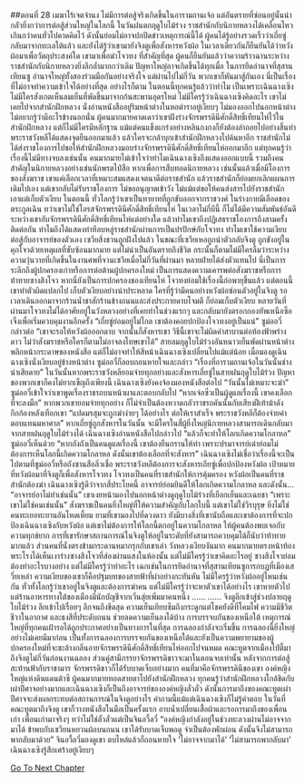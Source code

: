 ##ตอนที่ 28 เมฆาไร้เจตจำนง
ไม่มีการต่อสู้จริงเกิดขึ้นในอารามถานเจ้อ แต่อันตรายที่ซ่อนอยู่นั้นน่ากลัวยิ่งกว่าการต่อสู้ส่วนใหญ่ในโลกนี้
ในวันฝนตกฤดูใบไม้ร่วง ราชสำนักกับนิกายหลวงได้เคลื่อนไหวเกินกว่าคนทั่วไปคาดคิดไว้ ดังนั้นย่อมไม่อาจปกปิดข่าวเหตุการณ์นี้ได้
ผู้คนได้รู้อย่างรวดเร็วว่าเถี่ยซู่กลับมาจากทะเลใต้แล้ว และยังได้รู้ว่าเขามายังจิงตูเพื่อสังหารหวังผ้อ ในเวลาเดียวกันก็ยืนยันได้ว่าหวังผ้อมาเพื่อวัตถุประสงค์ใด เขามาเพื่อฆ่าโจวทง ที่สำคัญที่สุด ผู้คนก็ยืนยันแล้วว่าความร้าวฉานระหว่างราชสำนักกับนิกายหลวงยิ่งลึกล้ำมากกว่าเดิม ปัญหาใหญ่อาจเกิดขึ้นได้ทุกเมื่อ
ในการยึดอำนาจที่สุสานเทียนซู อำนาจใหญ่ทั้งสองร่วมมือกันอย่างจริงใจ แต่ผ่านไปไม่กี่วัน พวกเขาก็หันมาสู้กันเอง นี่เป็นเรื่องที่ไม่อาจทำความเข้าใจได้อย่างที่สุด อย่างไรก็ตาม ในตอนนี้ทุกคนรู้แล้วว่าทำไม
เป็นเพราะเฉินฉางเซิง
ไม่มีใครสังเกตเห็นลมเย็นที่พัดขึ้นมาจากก้นสะพานอุดรใหม่ ไม่มีใครรู้ว่าเฉินฉางเซิงคิดอะไร
เขาไม่เคยไปจากสำนักฝึกหลวง นั่งอ่านหนังสืออยู่ริมหน้าต่างในหอตำราอยู่เงียบๆ ไม่มองออกไปนอกหน้าต่าง ไม่อยากรู้ว่ามีอะไรข้างนอกนั่น
ผู้คนมากมายคาดเดาว่าเขาฝังร่างจักรพรรดินีศักดิ์สิทธิ์เทียนไห่ไว้ในสำนักฝึกหลวง แต่ก็ไม่มีใครมีหลักฐาน
แม้แต่คนแข็งแกร่งอย่างหลินกงกงก็ยังต้องล่าถอยไปอย่างสิ้นท่า พระราชวังหลีได้แสดงจุดยืนออกมาแล้ว แล้วใครจะกล้าบุกเข้าสำนักฝึกหลวงไปค้นหาอีก
ราชสำนักไม่ได้ส่งราชโองการไปขอให้สำนักฝึกหลวงมอบร่างจักรพรรดินีศักดิ์สิทธิ์เทียนไห่ออกมาอีก แต่ทุกคนรู้ว่าเรื่องนี้ไม่มีทางจบลงเช่นนั้น
คนมากมายไม่เข้าใจว่าทำไมเฉินฉางเซิงถึงแสดงออกแบบนี้ รวมถึงคนสำคัญในนิกายหลวงอย่างเช่นนักพรตไป๋สือ
หากเพื่อการสืบทอดนิกายหลวง เช่นนั้นแล้วเมื่อมีโองการของสังฆราช เขาแค่เลือกเวลาที่เหมาะสมแสดงเจตนาดีต่อราชสำนัก แล้วราชสำนักก็ย่อมยกเลิกแผนการเดิมไปเอง
แต่เขากลับไม่รับราชโองการ ไม่ขออนุญาตเข้าวัง ไม่แม้แต่ขอให้คนส่งสารไปยังราชสำนัก เอาแต่เก็บตัวเงียบ
ในตอนนี้ ทั่วโลกรู้ว่าเขาเป็นทายาทที่ถูกขับออกจากราชวงศ์ ในร่างกายมีเลือดของตระกูลเฉิน ทว่าเขาไม่ใช่โอรสจักรพรรดินีศักดิ์สิทธิ์เทียนไห่
ในเวลาไม่กี่บีนี้ ก็ไม่ได้มีความสัมพันธ์อันดีระหว่างเขากับจักรพรรดินีศักดิ์สิทธิ์เทียนไห่แต่อย่างใด
แล้วทำไมเขาถึงปฏิเสธราชโองการถึงสามครั้งติดต่อกัน ทำไมถึงได้แสดงท่าทีลบหลู่ราชสำนักผ่านการเป็นปรปักษ์กับโจวทง ทำไมเขาใช้ความเงียบต่อสู้กับอาจารย์ของตัวเอง
เซวียสิ่งชวนถูกฝังไปแล้ว ในขณะที่เซวียเหอถูกนำตัวกลับจิงตู ถูกขังอยู่ในคุกโจวด้วยเหตุผลที่ซับซ้อนมากมาย แต่ไม่น่าเป็นอันตรายถึงชีวิต กระนั้นก็ตามไม่มีใครลืมว่าระหว่างความวุ่นวายที่เกิดขึ้นในงานศพที่จวนเซวียเมื่อไม่กี่วันที่ผ่านมา หลายฝ่ายได้ส่งตัวแทนไป นี่เป็นการระลึกถึงผู้ปกครองเก่าหรือการต่อต้านผู้ปกครองใหม่ เป็นการแสดงความเคารพต่อสังฆราชหรือการท้าทายซางสิงโจว
หากนี่ยังเป็นการปกครองของเทียนไห่ โจวทงย่อมใช้เรื่องนี้ก่อพายุขึ้นแล้ว แต่ตอนนี้เขาทำตัวผิดแปลกไป เก็บตัวเงียบอย่างน่าประหลาด
ใครที่รู้ว่ามีคนอย่างหวังผ้อซ่อนตัวอยู่ในจิงตู รอเวลาเดินออกมาจากร้านน้ำชาสักร้านข้างถนนและส่งประกายดาบโจมตี ก็ย่อมเก็บตัวเงียบ
หลายวันที่ผ่านมาโจวทงไม่ได้อาศัยอยู่ในวังหลวงอย่างที่เคยทำในช่วงแรกๆ และกลับมายังตรอกกองทัพเหนือซือเจิ้งเพื่อเริ่มควบคุมงานอีกครั้ง
“เถี่ยซู่ย่อมอยู่ไม่ไกล เขาต้องคอยปกป้องโจวทงอยู่เป็นแน่”
ซูม่ออวี่กล่าวต่อ “เขาจะรอให้หวังผ้อออกดาบ จากนั้นก็สังหารเขา วิธีนี้เขาจะไม่ผิดคำสาบานต่อท้องฟ้าพร่างดาว ไม่ว่าสังฆราชหรือใครก็ตามไม่อาจลงโทษเขาได้”
สายลมฤดูใบไม้ร่วงอันหนาวเย็นพัดผ่านหน้าต่าง พลิกหน้ากระดาษของหนังสือ แต่ก็ไม่อาจทำให้สีหน้าเฉินฉางเซิงเปลี่ยนไปแม้แต่น้อย
เมื่อมองดูเฉินฉางเซิงนั่งเงียบอยู่ข้างหน้าต่าง ซูม่ออวี๋ก็ลอบถอนหายใจและกล่าว “เรื่องที่อารามถานเจ้อในวันนั้นช่างน่าเสียดาย”
ในวันนั้นหากพระราชวังหลียอมจ่ายทุกอย่างและสังหารเถี่ยซู่ในสายฝนฤดูใบไม้ร่วง ปัญหาของพวกเขาก็คงไม่ยากเข็ญถึงเพียงนี้
เฉินฉางเซิงยังคงจ้องมองหนังสือต่อไป “วันนั้นไม่เหมาะจะฆ่า”
ซูม่ออวี๋เข้าใจว่าเขาพูดเรื่องราชรถบนหน้าผาและตอบกลับไป “หากเจ๋อซิ่วเป็นผู้ดูแลเรื่องนี้ เขาคงเลือกที่จะลงมือ”
หากพวกเขายอมจ่ายทุกอย่าง ก็ไม่จำเป็นต้องหวาดกลัวราชรถคันนั้นกับเสียงฝีเท้าม้าดังกึกก้องหลังเทือกเขา
“แปดมรสุมจะถูกฆ่าง่ายๆ ได้อย่างไร ต่อให้เราสำเร็จ พระราชวังหลีก็ต้องจ่ายค่าตอบแทนมหาศาล”
หากเถี่ยซู่ถูกสังหารในวันนั้น จะมีใครในสี่ผู้ยิ่งใหญ่นิกายหลวงสามารถเดินกลับมาจากสายฝนฤดูใบไม้ร่วงได้
เฉินฉางเซิงอ่านหนังสือไปกล่าวไป “แล้วก็จะทำให้โลกเกิดความโกลาหล”
ซูม่ออวี๋เห็นด้วย “หากถังถังเป็นคนดูแลเรื่องนี้ เขาต้องยืนกรานให้ทำ เพราะปรมาจารย์เต๋าย่อมไม่ต้องการเห็นโลกนี้เกิดความโกลาหล ดังนั้นเขาต้องเลือกที่จะสังหาร”
เฉินฉางเซิงไม่เชื่อว่าเรื่องนี้จะเป็นไปตามที่ซูม่ออวี๋หรือถังซานสือลิ่วเชื่อ
พระราชวังหลีต้องการจะสังหารเถียซู่เพื่อปกป้องหวังผ้อ
เป้าหมายที่หวังผ้อมาที่จิงตูก็เพื่อสังหารโจวทง
โจวทงเป็นคนที่ราชสำนักให้การคุ้มครอง
หวังผ้อเป็นคนที่ราชสำนักต้องฆ่า
เฉินฉางเซิงรู้ดีว่าจากสี่ประโยคนี้ อาจารย์ย่อมยินดีให้โลกเกิดความโกลาหล และดังนั้น...
“อาจารย์อาไม่ทำเช่นนั้น”
เขาเงยหน้ามองไปนอกหน้าต่างดูฤดูใบไม้ร่วงที่เยือกเย็นและเฉยชา “เพราะเขาไม่ใช่คนเช่นนั้น”
สังฆราชเป็นคนยิ่งใหญ่ที่ให้ความสำคัญกับโลกใบนี้
แต่เขาไม่ใช่วีรบุรุษ ยิ่งไม่ใช่คนทะเยอทะยานอันโหดเหี้ยม
ยามที่เขามองไปที่ดวงดาว ยังมีบางสิ่งที่เขานับถือและเขาต้องการที่จะปกป้องเฉินฉางเซิงกับหวังผ้อ
แต่เขาไม่ต้องการให้โลกนี้ตกอยู่ในความโกลาหล ให้ผู้คนต้องพบเจอกับความทุกข์ยาก
การที่เขารักษาสถานการณ์ในจิงตูให้อยู่ในระดับที่ยังสามารถควบคุมได้ก็นับว่าท้าทายมากแล้ว
ส่วนคนที่นั่งตรงข้ามกระดานหมากรุกกับเขาเล่า
วังหลวงเงียบงันมาก คนมากมายตรงหน้าท้องพระโรงได้เห็นเงาร่างซางสิงโจวที่ส่องผ่านแสงในห้องนั้น แต่ไม่มีใครรู้ว่าเขาคิดอะไรอยู่
ซางสิงโจวย่อมต้องทำอะไรบางอย่าง แต่ไม่มีใครรู้ว่าทำอะไร
เฉกเช่นในการยึดอำนาจที่สุสานเทียนซูการกบฏที่เมืองเสวี่ยเหล่า ความเงียบของเขาก็คือปฐมบทของสายฟ้าที่ผ่าอย่างกะทันหัน
ไม่มีใครรู้ว่าหวังผ้ออยู่ไหนเช่นกัน
ทั่วทั้งโลกรู้ว่าเขาอยู่ในจิงตูและต้องการฆ่าคน แต่ไม่มีใครรู้ว่าจะหาตัวเขาได้อย่างไร
เขาหายตัวไป แต่ร้านอาหารทางใต้ของเมืองมีนักบัญชีจากเวิ่นสุ่ยเพิ่มมาคนหนึ่ง
……
……
จิงตูลึกเข้าสู่ช่วงปลายฤดูใบไม้ร่วง ลึกเข้าไปเรื่อยๆ ลึกจนถึงขีดสุด ความเย็นเยียบซึมถึงกระดูกแต่โชคยังดีที่โคมไฟ ความมีชีวิตชีวาในอากาศ และธงสีที่ประดับถนน ช่วยลดความเย็นลงได้บ้าง
การบรรจบกันของเหนือใต้ เหตุการณ์ใหญ่ที่ทุกคนเฝ้ารอได้ถูกประกาศอย่างเป็นทางการในที่สุด การฉลองกำลังจะเริ่มขึ้น
การฉลองนี้ยิ่งใหญ่อย่างไม่เคยมีมาก่อน เป็นทั้งการฉลองการบรรจบกันของเหนือใต้และยังเป็นความพยายามของผู้ปกครองใหม่ที่จะชะล้างกลิ่นอายจักรพรรดินีศักดิ์สิทธิ์เทียนไห่ออกไปจนหมด
คณะทูตจากเมืองไป๋ตี้มาถึงจิงตูไม่กี่วันก่อนงานฉลอง ส่วนคู่สามีภรรยาจักรพรรดิขาวจะมาในตอนจบเท่านั้น
หลังจากการต่อสู้สะท้านฟ้ากับราชามาร จักรพรรดิขาวก็ได้รับบาดเจ็บอย่างมาก คนที่มาคือจักรพรรดินีของเขา องค์หญิงใหญ่แห่งดินแดนต้าซี
ผู้คนมากมายทอดสายตาไปยังสำนักฝึกหลวง
ทุกคนรู้ว่าสำนักฝึกหลวงใกล้ชิดกับเผ่าปีศาจอย่างมากและเฉินฉางเซิงก็เป็นถึงอาจารย์ขององค์หญิงลั่วลั่ว
ดังนั้นการมาถึงของคณะทูตเผ่าปีศาจจะส่งผลกระทบต่อสถานการณ์ในจิงตูอย่างไร
คำถามนี้แม้แต่เฉินฉางเซิงก็ไม่รู้คำตอบ
ในวันที่คณะทูตมาถึงจิงตู เขาก็วางหนังสือในมือเป็นครั้งแรก อาบน้ำเปลี่ยนเสื้อผ้าและรอการมาถึงของเพื่อนเก่า
เพื่อนเก่ามาจริงๆ ทว่าไม่ใช่ลั่วลั่วแต่เป็นจินอวี้ลวี่
“องค์หญิงกำลังอยู่ในช่วงทะลวงผ่านไม่อาจจากมาได้ ข้าพบกับเซวียนหยวนผ้อบนถนน เขาได้รับบาดเจ็บพอดู จำเป็นต้องพักผ่อน ดังนั้นจึงไม่สามารถพากลับมาด้วย”
จินอวี้ลวี่มองดูเขา ตบไหล่แล้วก็ถอนหายใจ
‘ไม่อาจจากมาได้’ ‘ไม่สามารถพากลับมา’
เฉินฉางเซิงรู้สึกเศร้าอยู่เงียบๆ


[Go To Next Chapter]( ./701.md)